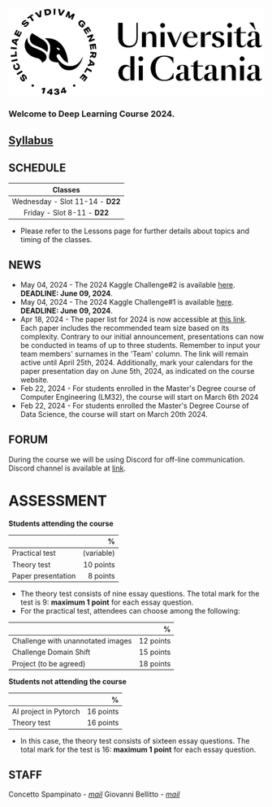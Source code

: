 [![logo](/imgs/logo.jpg)](http://www.dei.unict.it/corsi/lm-91)

### Welcome to Deep Learning Course 2024.
## [Syllabus](https://syllabus.unict.it/scheda-insegnamento.php?id=71b71f5a-4426-4ba1-a7b6-8b1a87c6c844&cds=d9db4c44-e33a-489c-b576-9e52f392fb9d) 

## SCHEDULE

| Classes         |
| :----------:    |
| Wednesday - Slot 11-14 - <!--D22--> **D22**    |
| Friday - Slot 8-11      - <!--D22--> **D22**    |

- Please refer to the Lessons page for further details about topics and timing of the classes. 

## NEWS
- May 04, 2024 - The 2024 Kaggle Challenge#2 is available [here](https://www.kaggle.com/competitions/aiunict2024-challenge-2/). **DEADLINE: June 09, 2024**.
- May 04, 2024 - The 2024 Kaggle Challenge#1 is available [here](https://www.kaggle.com/competitions/ai-unict-2024-challenge-1).  **DEADLINE: June 09, 2024**.
- Apr 18, 2024 - The paper list for 2024 is now accessible at [this link](https://docs.google.com/spreadsheets/d/1rPhZ6EPzj0DONUYjN0lky0k14ESTRXTsqkauPMEm49M/edit?usp=sharing). Each paper includes the recommended team size based on its complexity. Contrary to our initial announcement, presentations can now be conducted in teams of up to three students. Remember to input your team members' surnames in the 'Team' column. The link will remain active until April 25th, 2024. Additionally, mark your calendars for the paper presentation day on June 5th, 2024, as indicated on the course website.
- Feb 22, 2024 - For students enrolled in the Master's Degree course of Computer Engineering (LM32), the course will start on March 6th 2024
- Feb 22, 2024 - For students enrolled the Master's Degree Course of Data Science, the course will start on March 20th 2024.


## FORUM 
During the course we will be using Discord for off-line communication. Discord channel is available at [link](https://discord.gg/XuZjgX6eaa).


<!--# HOMEWORK ROADMAP 
The final roadmap of the course homeworks is the following:

| Homework | Topic              | Assignment    | Due          | Submission |
| :-------:| ------------------ | --------------- | -------          | --- | 
| **Exercise**     | **CIFAR10**    | **March 24, 2023** | **April 07, 2023**   | [Link](https://docs.google.com/forms/d/e/1FAIpQLScSW8yJj26Zt8aqpVN4ssa89LtUq_plwtUEtFocjnTy66WM5Q/viewform?usp=pp_url) |
| **HW1**     | **CNN**    | **April 05, 2023** | **May 10, 2023**   | --- |
| **HW2 - Round 1**      | **GANs** | **April 28, 2023** | **May 25, 2023**    | --- |
| **Homework discussion - Round 1**      | **Presentation** | **May 26, 2023** | ---   | --- |
| **Theory test - Round 1**      | **Theory** | **May 31, 2023** | ---   | --- |
| **HW2 - Round 2**      | **GANs** | **April 28, 2023** | **June 4, 2023**    | --- |
| **Homework discussion - Round 2**      | **Presentation** | **June 7, 2023** | ---   | --- |
| **Theory test - Round 2**      | **Theory** | **June 9, 2023** | ---   | --- |

- Powerpoint template for homework discussion is [here](https://docs.google.com/presentation/d/1iCFYwIkUMU3WLeQofijtb9VgOurUt1gc/edit?usp=sharing&ouid=106514760952768214812&rtpof=true&sd=true).
- The time slot for each presentation is 20 minutes (10 for each HW).
-->

# ASSESSMENT

**Students attending the course**

|      | %   |
| :--------     |    -------: |
| Practical test      | (variable) |
| Theory test         | 10 points |
| Paper presentation  | 8 points |

- The theory test consists of nine essay questions. The total mark for the test is 9: **maximum 1 point** for each essay question.
- For the practical test, attendees can choose among the following:
  
|                        | %    |
| :--------              | -------: |
| Challenge with unannotated images    | 12 points | 
| Challenge Domain Shift               | 15 points | 
| Project (to be agreed)               | 18 points | 

**Students not attending the course**

|      | %   |
| :--------     |    -------: |
| AI project in Pytorch | 16 points |
| Theory test  | 16 points  |

- In this case, the theory test consists of sixteen essay questions. The total mark for the test is 16: **maximum 1 point** for each essay question.

## STAFF

Concetto Spampinato - *[mail](mailto:concetto.spampinato@unict.it)*
Giovanni Bellitto - *[mail](mailto:giovanni.bellitto@unict.it)*



[404]: /knowledge-discovery/fallback
